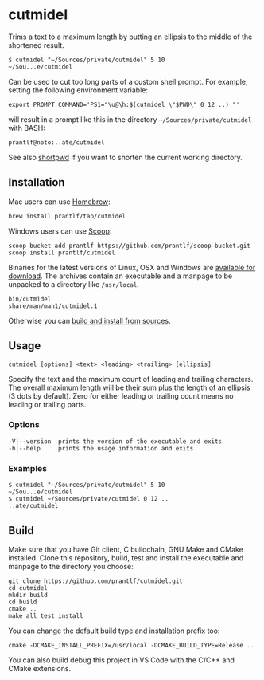 # cutmidel

Trims a text to a maximum length by putting an ellipsis to the middle of the shortened result.

    $ cutmidel "~/Sources/private/cutmidel" 5 10
    ~/Sou...e/cutmidel

Can be used to cut too long parts of a custom shell prompt. For example, setting the following environment variable:

    export PROMPT_COMMAND='PS1="\u@\h:$(cutmidel \"$PWD\" 0 12 ..) "'

will result in a prompt like this in the directory `~/Sources/private/cutmidel` with BASH:

    prantlf@noto:..ate/cutmidel

See also [shortpwd] if you want to shorten the current working directory.

## Installation

Mac users can use [Homebrew]:

    brew install prantlf/tap/cutmidel

Windows users can use [Scoop]:

    scoop bucket add prantlf https://github.com/prantlf/scoop-bucket.git
    scoop install prantlf/cutmidel

Binaries for the latest versions of Linux, OSX and Windows are [available for download]. The archives contain an executable and a manpage to be unpacked to a directory like `/usr/local`.

    bin/cutmidel
    share/man/man1/cutmidel.1

Otherwise you can [build and install from sources](#build).

## Usage

    cutmidel [options] <text> <leading> <trailing> [ellipsis]

Specify the text and the maximum count of leading and trailing characters. The overall maximum length will be their sum plus the length of an ellipsis (3 dots by default). Zero for either leading or trailing count means no leading or trailing parts.

### Options

    -V|--version  prints the version of the executable and exits
    -h|--help     prints the usage information and exits

### Examples

    $ cutmidel "~/Sources/private/cutmidel" 5 10
    ~/Sou...e/cutmidel
    $ cutmidel ~/Sources/private/cutmidel 0 12 ..
    ..ate/cutmidel

## Build

Make sure that you have Git client, C buildchain, GNU Make and CMake installed. Clone this repository, build, test and install the executable and manpage to the directory you choose:

    git clone https://github.com/prantlf/cutmidel.git
    cd cutmidel
    mkdir build
    cd build
    cmake ..
    make all test install

You can change the default build type and installation prefix too:

    cmake -DCMAKE_INSTALL_PREFIX=/usr/local -DCMAKE_BUILD_TYPE=Release ..

You can also build debug this project in VS Code with the C/C++ and CMake extensions.

[shortpwd]: https://github.com/prantlf/shortpwd
[available for download]: https://github.com/prantlf/cutmidel/releases
[Homebrew]: https://brew.sh/
[Scoop]: https://scoop.sh/
